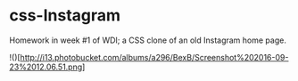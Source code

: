 # css-Instagram
Homework in week #1 of WDI; a CSS clone of an old Instagram home page.

!()[http://i13.photobucket.com/albums/a296/BexB/Screenshot%202016-09-23%2012.06.51.png]
